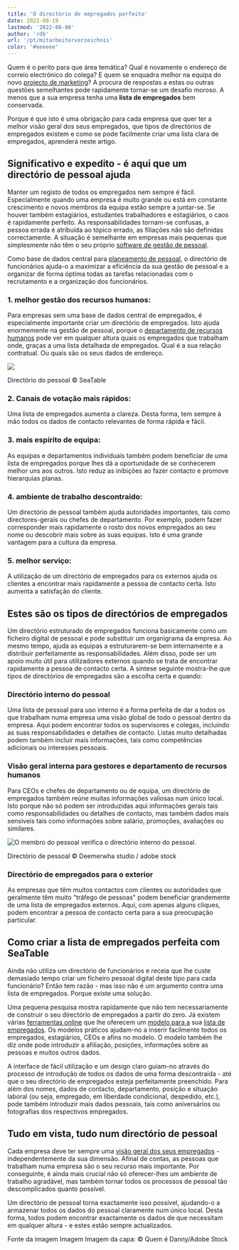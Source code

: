 ```yaml
---
title: 'O directório de empregados perfeito'
date: 2022-08-19
lastmod: '2022-08-08'
author: 'rdb'
url: '/pt/mitarbeiterverzeichnis'
color: '#eeeeee'
---
```


Quem é o perito para que área temática? Qual é novamente o endereço de correio electrónico do colega? E quem se enquadra melhor na equipa do novo [projecto de marketing](https://seatable.io/pt/vorlagen-projektplanung/)? A procura de respostas a estas ou outras questões semelhantes pode rapidamente tornar-se um desafio moroso. A menos que a sua empresa tenha uma **lista de empregados** bem conservada.

Porque é que isto é uma obrigação para cada empresa que quer ter a melhor visão geral dos seus empregados, que tipos de directórios de empregados existem e como se pode facilmente criar uma lista clara de empregados, aprenderá neste artigo.

## Significativo e expedito - é aqui que um directório de pessoal ajuda

Manter um registo de todos os empregados nem sempre é fácil. Especialmente quando uma empresa é muito grande ou está em constante crescimento e novos membros da equipa estão sempre a juntar-se. Se houver também estagiários, estudantes trabalhadores e estagiários, o caos é rapidamente perfeito. As responsabilidades tornam-se confusas, a pessoa errada é atribuída ao tópico errado, as filiações não são definidas correctamente. A situação é semelhante em empresas mais pequenas que simplesmente não têm o seu próprio [software de gestão de pessoal](https://seatable.io/pt/projekt-management-tool/).

Como base de dados central para [planeamento de pessoal](https://seatable.io/pt/personalplanung-excel-vorlage-kostenlos/), o directório de funcionários ajuda-o a maximizar a eficiência da sua gestão de pessoal e a organizar de forma óptima todas as tarefas relacionadas com o recrutamento e a organização dos funcionários.

### 1\. melhor gestão dos recursos humanos:

Para empresas sem uma base de dados central de empregados, é especialmente importante criar um directório de empregados. Isto ajuda enormemente na gestão de pessoal, porque o [departamento de recursos humanos](https://seatable.io/pt/personalwesen/) pode ver em qualquer altura quais os empregados que trabalham onde, graças a uma lista detalhada de empregados. Qual é a sua relação contratual. Ou quais são os seus dados de endereço.

![](https://seatable.io/wp-content/uploads/2022/08/MItarbeiterverzeichnis-1088x399.png)

Directório do pessoal © SeaTable

### 2\. Canais de votação mais rápidos:

Uma lista de empregados aumenta a clareza. Desta forma, tem sempre à mão todos os dados de contacto relevantes de forma rápida e fácil.

### 3\. mais espírito de equipa:

As equipas e departamentos individuais também podem beneficiar de uma lista de empregados porque lhes dá a oportunidade de se conhecerem melhor uns aos outros. Isto reduz as inibições ao fazer contacto e promove hierarquias planas.

### 4\. ambiente de trabalho descontraído:

Um directório de pessoal também ajuda autoridades importantes, tais como directores-gerais ou chefes de departamento. Por exemplo, podem fazer corresponder mais rapidamente o rosto dos novos empregados ao seu nome ou descobrir mais sobre as suas equipas. Isto é uma grande vantagem para a cultura da empresa.

### 5\. melhor serviço:

A utilização de um directório de empregados para os externos ajuda os clientes a encontrar mais rapidamente a pessoa de contacto certa. Isto aumenta a satisfação do cliente.

## Estes são os tipos de directórios de empregados

Um directório estruturado de empregados funciona basicamente como um ficheiro digital de pessoal e pode substituir um organigrama da empresa. Ao mesmo tempo, ajuda as equipas a estruturarem-se bem internamente e a distribuir perfeitamente as responsabilidades. Além disso, pode ser um apoio muito útil para utilizadores externos quando se trata de encontrar rapidamente a pessoa de contacto certa. A síntese seguinte mostra-lhe que tipos de directórios de empregados são a escolha certa e quando:

### Directório interno do pessoal

Uma lista de pessoal para uso interno é a forma perfeita de dar a todos os que trabalham numa empresa uma visão global de todo o pessoal dentro da empresa. Aqui podem encontrar todos os supervisores e colegas, incluindo as suas responsabilidades e detalhes de contacto. Listas muito detalhadas podem também incluir mais informações, tais como competências adicionais ou interesses pessoais.

### Visão geral interna para gestores e departamento de recursos humanos

Para CEOs e chefes de departamento ou de equipa, um directório de empregados também reúne muitas informações valiosas num único local. Isto porque não só podem ser introduzidas aqui informações gerais tais como responsabilidades ou detalhes de contacto, mas também dados mais sensíveis tais como informações sobre salário, promoções, avaliações ou similares.

![O membro do pessoal verifica o directório interno do pessoal.](https://seatable.io/wp-content/uploads/2022/08/Mitarbeiterverzeichnis_AdobeStock_451832202-711x474.jpg)

Directório de pessoal © Deemerwha studio / adobe stock

### Directório de empregados para o exterior

As empresas que têm muitos contactos com clientes ou autoridades que geralmente têm muito "tráfego de pessoas" podem beneficiar grandemente de uma lista de empregados externos. Aqui, com apenas alguns cliques, podem encontrar a pessoa de contacto certa para a sua preocupação particular.

## Como criar a lista de empregados perfeita com SeaTable

Ainda não utiliza um directório de funcionários e receia que lhe custe demasiado tempo criar um ficheiro pessoal digital deste tipo para cada funcionário? Então tem razão - mas isso não é um argumento contra uma lista de empregados. Porque existe uma solução.

Uma pequena pesquisa mostra rapidamente que não tem necessariamente de construir o seu directório de empregados a partir do zero. Já existem várias [ferramentas online](https://seatable.io/pt/projekt-management-tool/) que lhe oferecem um [modelo para a](https://seatable.io/pt/vorlage/ijapmslssfu7r-6q6x9boq/) sua [lista de empregados](https://seatable.io/pt/vorlage/ijapmslssfu7r-6q6x9boq/). Os modelos práticos ajudam-no a inserir facilmente todos os empregados, estagiários, CEOs e afins no modelo. O modelo também lhe diz onde pode introduzir a afiliação, posições, informações sobre as pessoas e muitos outros dados.

A interface de fácil utilização e um design claro guiam-no através do processo de introdução de todos os dados de uma forma descontraída - até que o seu directório de empregados esteja perfeitamente preenchido. Para além dos nomes, dados de contacto, departamento, posição e situação laboral (ou seja, empregado, em liberdade condicional, despedido, etc.), pode também introduzir mais dados pessoais, tais como aniversários ou fotografias dos respectivos empregados.

## Tudo em vista, tudo num directório de pessoal

Cada empresa deve ter sempre uma [visão geral dos seus empregados](https://seatable.io/pt/urlaubs-planer/) - independentemente da sua dimensão. Afinal de contas, as pessoas que trabalham numa empresa são o seu recurso mais importante. Por conseguinte, é ainda mais crucial não só oferecer-lhes um ambiente de trabalho agradável, mas também tornar todos os processos de pessoal tão descomplicados quanto possível.

Um directório de pessoal torna exactamente isso possível, ajudando-o a armazenar todos os dados do pessoal claramente num único local. Desta forma, todos podem encontrar exactamente os dados de que necessitam em qualquer altura - e estes estão sempre actualizados.

Fonte da imagem Imagem Imagem da capa: © Quem é Danny/Adobe Stock
